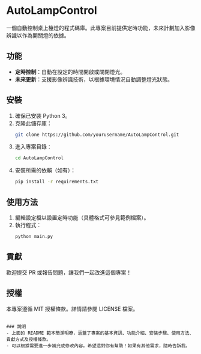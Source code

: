 # AutoLampControl

一個自動控制桌上檯燈的程式碼庫。此專案目前提供定時功能，未來計劃加入影像辨識以作為開關燈的依據。

## 功能

- **定時控制**：自動在設定的時間開啟或關閉燈光。
- **未來更新**：支援影像辨識技術，以根據環境情況自動調整燈光狀態。

## 安裝

1. 確保已安裝 Python 3。
2. 克隆此儲存庫：
   ```bash
   git clone https://github.com/yourusername/AutoLampControl.git
   ```
3. 進入專案目錄：
   ```bash
   cd AutoLampControl
   ```
4. 安裝所需的依賴（如有）：
   ```bash
   pip install -r requirements.txt
   ```

## 使用方法

1. 編輯設定檔以設置定時功能（具體格式可參見範例檔案）。
2. 執行程式：
   ```bash
   python main.py
   ```

## 貢獻

歡迎提交 PR 或報告問題，讓我們一起改進這個專案！

## 授權

本專案遵循 MIT 授權條款。詳情請參閱 LICENSE 檔案。
```

### 說明
- 上面的 README 範本簡潔明瞭，涵蓋了專案的基本資訊、功能介紹、安裝步驟、使用方法、貢獻方式及授權條款。
- 可以根據需要進一步補充或修改內容。希望這對你有幫助！如果有其他需求，隨時告訴我。